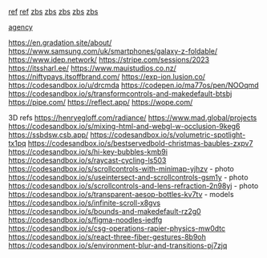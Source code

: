 
[ref](https://www.braydoncoyer.dev/)
[ref](https://www.guochen.design/)
[zbs](https://aydaoz.co/)
[zbs](https://www.perryw.ca/)
[zbs](https://danielsun.space/)
[zbs](https://www.shapeshyft.co.uk/#Portfolio)
[zbs](https://www.marco.fyi/)


[agency](https://designwaves.agency/)


https://en.gradation.site/about/
https://www.samsung.com/uk/smartphones/galaxy-z-foldable/
https://www.idep.network/
https://stripe.com/sessions/2023
https://itssharl.ee/
https://www.mauistudios.co.nz/
https://niftypays.itsoffbrand.com/
https://exp-ion.lusion.co/
https://codesandbox.io/u/drcmda
https://codepen.io/ma77os/pen/NOOqmd
https://codesandbox.io/s/transformcontrols-and-makedefault-btsbj
https://pipe.com/
https://reflect.app/
https://wope.com/


3D refs
https://henryegloff.com/radiance/
https://www.mad.global/projects
https://codesandbox.io/s/mixing-html-and-webgl-w-occlusion-9keg6
https://ssbdsw.csb.app/
https://codesandbox.io/s/volumetric-spotlight-tx1pq
https://codesandbox.io/s/bestservedbold-christmas-baubles-zxpv7
https://codesandbox.io/s/hi-key-bubbles-kmb9i
https://codesandbox.io/s/raycast-cycling-ls503
https://codesandbox.io/s/scrollcontrols-with-minimap-yjhzv  - photo
https://codesandbox.io/s/useintersect-and-scrollcontrols-gsm1y - photo
https://codesandbox.io/s/scrollcontrols-and-lens-refraction-2n98yj - photo
https://codesandbox.io/s/transparent-aesop-bottles-kv7tv - models
https://codesandbox.io/s/infinite-scroll-x8gvs
https://codesandbox.io/s/bounds-and-makedefault-rz2g0
https://codesandbox.io/s/figma-noodles-iedfg
https://codesandbox.io/s/csg-operations-rapier-physics-mw0dtc
https://codesandbox.io/s/react-three-fiber-gestures-8b9oh
https://codesandbox.io/s/environment-blur-and-transitions-pj7zjq

